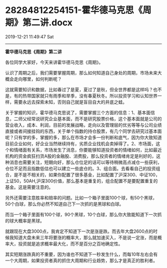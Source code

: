 # 28284812254151-霍华德马克思《周期》第二讲.docx

2019-12-21 11:49:47 Sat

----

<a id="OLE_LINK1"></a><a id="OLE_LINK2"></a>__霍华德马克思《周期》第二讲__

<a id="OLE_LINK3"></a><a id="OLE_LINK4"></a>

各位同学大家好，今天来讲霍华德马克思《周期》。

认识了周期之后，我们需要掌握周期，那么如何知道自己身处的周期，市场未来大概会走向哪里，如何判断呢？

这就需要知识和数据，比如春过了是夏，夏过了是秋，但全世界都是这样吗？也不是，有的热带国家就只有雨季和旱季，没有春夏秋冬。所以投资学习和认知世界一样，需要永远去探索未知，否则自己就是盲目自大的井底之蛙。

关于掌握的知识，霍华德马克思说了，需要掌握三个方面的信息：1、基本面信息，二师父经常说研究企业基本面，而不是研究股票价格，这个基本面就是公司的营业收入，成本、利润，目前的发展战略，走向以及管理层的优劣等等与公司业绩直接或者间接挂钩的东西，关于单个指数的持仓股票，有几个同学去研究过基本面呢？只有学的多，掌握的多，那么在市场才会多一份判断和底气，因为你大致知道目前企业如何，好企业当然继续持有，劣质企业找机会卖掉得了。2、市场面，这个和情绪面有关系，市场发生了消息，你要能够知道投资者的情绪如何，比如最近机构的资金疯狂扫货A股的金融股、消费股，那么投资者的情绪肯定是利好的，这种消息也需要关注，短期向好，那么仓位足的话可以等待稍微高点减仓一些获利，仓位不足而且指数低估也可以建立一些底仓的。3、组合面。去看看自己的投资组合，是不是不相关的，如果你配置了很多基金，比如配置了沪深300、中证100，上证50，50AH,沪深300价值，那么基本是重复的，组合配置不是要配置重复的基金。这是需要注意的。

另外还需要注意胜率和赔率的问题。比如一个箱子里面100个球，有50个黑球，50个白球，那么你必然不知道自己下一次抓的是黑球和白球。

而当一个箱子里面有100个球，90个黑球，10个白球，那么你大致能知道下一次抓的球大概率是黑球。

就跟现在大盘3000点，我肯定不知道下一次是涨是跌。而去年大盘2600点的时候我知道大盘未来三年将要涨的概率大，那么就加速买入，不是说一定涨，而是概率大，投资就是追求概率最大化，而不是百分之百地确定性。

其实短期涨跌真的不重要，因为谁也不知道下一秒发生什么，而每10年左右会有一个大周期，如果投资者真的抓住大周期和行业趋势，那么才是真正的胜利者。


